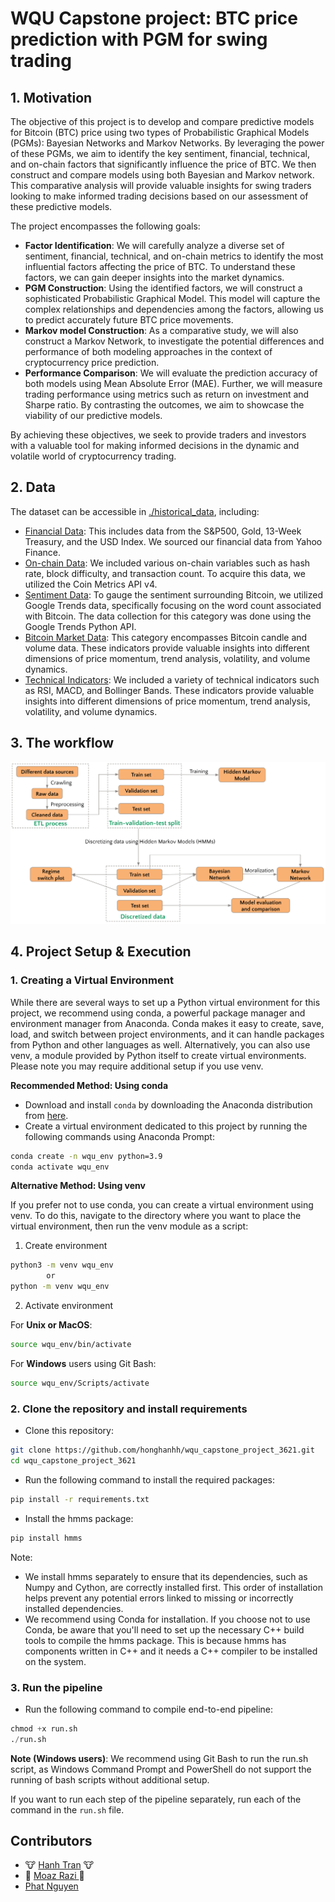 # WQU Capstone project: BTC price prediction with PGM for swing trading

## 1. Motivation

The objective of this project is to develop and compare predictive models for Bitcoin (BTC) price using two types of Probabilistic Graphical Models (PGMs): Bayesian Networks and Markov Networks. By leveraging the power of these PGMs, we aim to identify the key sentiment, financial, technical, and on-chain factors that significantly influence the price of BTC. We then construct and compare models using both Bayesian and Markov network. This comparative analysis will provide valuable insights for swing traders looking to make informed trading decisions based on our assessment of these predictive models.

The project encompasses the following goals:

- **Factor Identification**: We will carefully analyze a diverse set of sentiment, financial, technical, and on-chain metrics to identify the most influential factors affecting the price of BTC. To understand these factors, we can gain deeper insights into the market dynamics.
- **PGM Construction**: Using the identified factors, we will construct a sophisticated Probabilistic Graphical Model. This model will capture the complex relationships and dependencies among the factors, allowing us to predict accurately future BTC price movements.
- **Markov model Construction**: As a comparative study, we will also construct a Markov Network, to investigate the potential differences and performance of both modeling approaches in the context of cryptocurrency price prediction.
- **Performance Comparison**: We will evaluate the prediction accuracy of both models using Mean Absolute Error (MAE). Further, we will measure trading performance using metrics such as return on investment and Sharpe ratio. By contrasting the outcomes, we aim to showcase the viability of our predictive models.

By achieving these objectives, we seek to provide traders and investors with a valuable tool for making informed decisions in the dynamic and volatile world of cryptocurrency trading.

## 2. Data

The dataset can be accessible in [./historical_data](./historical_data/), including:

- [Financial Data](./historical_data/financial_data.csv): This includes data from the S&P500, Gold, 13-Week Treasury, and the USD Index. We sourced our financial data from Yahoo Finance.
- [On-chain Data](./historical_data/btc_onchain_data.csv): We included various on-chain variables such as hash rate, block difficulty, and transaction count. To acquire this data, we utilized the Coin Metrics API v4.
- [Sẹntiment Data](./historical_data/google_trend.csv): To gauge the sentiment surrounding Bitcoin, we utilized Google Trends data, specifically focusing on the word count associated with Bitcoin. The data collection for this category was done using the Google Trends Python API.
- [Bitcoin Market Data](./historical_data/btc_ohlcv.csv): This category encompasses Bitcoin candle and volume data. These indicators provide valuable insights into different dimensions of price momentum, trend analysis, volatility, and volume dynamics.
- [Technical Indicators](./preprocessed_data/preprocessed_data.csv): We included a variety of technical indicators such as RSI, MACD, and Bollinger Bands. These indicators provide valuable insights into different dimensions of price momentum, trend analysis, volatility, and volume dynamics.

## 3. The workflow

![workflow](./architecture/workflow.png)

## 4. Project Setup & Execution

### 1. Creating a Virtual Environment
While there are several ways to set up a Python virtual environment for this project, we recommend using conda, a powerful package manager and environment manager from Anaconda. Conda makes it easy to create, save, load, and switch between project environments, and it can handle packages from Python and other languages as well. Alternatively, you can also use venv, a module provided by Python itself to create virtual environments. Please note you may require additional setup if you use venv.

**Recommended Method: Using conda**
- Download and install `conda` by downloading the Anaconda distribution from [here](https://www.anaconda.com/download).
- Create a virtual environment dedicated to this project by running the following commands using Anaconda Prompt:
```bash
conda create -n wqu_env python=3.9
conda activate wqu_env
```

**Alternative Method: Using venv**

If you prefer not to use conda, you can create a virtual environment using venv. To do this, navigate to the directory where you want to place the virtual environment, then run the venv module as a script:

1. Create environment
```bash
python3 -m venv wqu_env
        or 
python -m venv wqu_env
```

2. Activate environment

For **Unix or MacOS**:
```bash
source wqu_env/bin/activate
```

For **Windows** users using Git Bash:
```bash
source wqu_env/Scripts/activate
```

### 2. Clone the repository and install requirements
- Clone this repository:

```bash
git clone https://github.com/honghanhh/wqu_capstone_project_3621.git
cd wqu_capstone_project_3621
```

- Run the following command to install the required packages:

```bash
pip install -r requirements.txt
```

- Install the hmms package:
```bash
pip install hmms
```

Note: 
- We install hmms separately to ensure that its dependencies, such as Numpy and Cython, are correctly installed first. This order of installation helps prevent any potential errors linked to missing or incorrectly installed dependencies.
- We recommend using Conda for installation. If you choose not to use Conda, be aware that you'll need to set up the necessary C++ build tools to compile the hmms package. This is because hmms has components written in C++ and it needs a C++ compiler to be installed on the system.

### 3. Run the pipeline
- Run the following command to compile end-to-end pipeline:

```python
chmod +x run.sh
./run.sh
```

**Note (Windows users)**: We recommend using Git Bash to run the run.sh script, as Windows Command Prompt and PowerShell do not support the running of bash scripts without additional setup.

If you want to run each step of the pipeline separately, run each of the command in the `run.sh` file.

## Contributors

- 🐮 [Hanh Tran](https://github.com/honghanhh) 🐮
- 🦁 [Moaz Razi ](https://github.com/moazrazi) 🦁
- [Phat Nguyen](https://github.com/fattiekakes)
